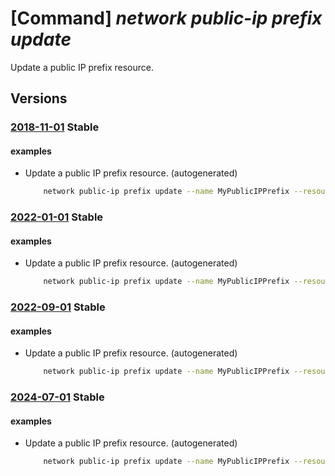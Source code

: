 # [Command] _network public-ip prefix update_

Update a public IP prefix resource.

## Versions

### [2018-11-01](/Resources/mgmt-plane/L3N1YnNjcmlwdGlvbnMve30vcmVzb3VyY2Vncm91cHMve30vcHJvdmlkZXJzL21pY3Jvc29mdC5uZXR3b3JrL3B1YmxpY2lwcHJlZml4ZXMve30=/2018-11-01.xml) **Stable**

<!-- mgmt-plane /subscriptions/{}/resourcegroups/{}/providers/microsoft.network/publicipprefixes/{} 2018-11-01 -->

#### examples

- Update a public IP prefix resource. (autogenerated)
    ```bash
        network public-ip prefix update --name MyPublicIPPrefix --resource-group MyResourceGroup --set useRemoteGateways=true
    ```

### [2022-01-01](/Resources/mgmt-plane/L3N1YnNjcmlwdGlvbnMve30vcmVzb3VyY2Vncm91cHMve30vcHJvdmlkZXJzL21pY3Jvc29mdC5uZXR3b3JrL3B1YmxpY2lwcHJlZml4ZXMve30=/2022-01-01.xml) **Stable**

<!-- mgmt-plane /subscriptions/{}/resourcegroups/{}/providers/microsoft.network/publicipprefixes/{} 2022-01-01 -->

#### examples

- Update a public IP prefix resource. (autogenerated)
    ```bash
        network public-ip prefix update --name MyPublicIPPrefix --resource-group MyResourceGroup --set useRemoteGateways=true
    ```

### [2022-09-01](/Resources/mgmt-plane/L3N1YnNjcmlwdGlvbnMve30vcmVzb3VyY2Vncm91cHMve30vcHJvdmlkZXJzL21pY3Jvc29mdC5uZXR3b3JrL3B1YmxpY2lwcHJlZml4ZXMve30=/2022-09-01.xml) **Stable**

<!-- mgmt-plane /subscriptions/{}/resourcegroups/{}/providers/microsoft.network/publicipprefixes/{} 2022-09-01 -->

#### examples

- Update a public IP prefix resource. (autogenerated)
    ```bash
        network public-ip prefix update --name MyPublicIPPrefix --resource-group MyResourceGroup --set useRemoteGateways=true
    ```

### [2024-07-01](/Resources/mgmt-plane/L3N1YnNjcmlwdGlvbnMve30vcmVzb3VyY2Vncm91cHMve30vcHJvdmlkZXJzL21pY3Jvc29mdC5uZXR3b3JrL3B1YmxpY2lwcHJlZml4ZXMve30=/2024-07-01.xml) **Stable**

<!-- mgmt-plane /subscriptions/{}/resourcegroups/{}/providers/microsoft.network/publicipprefixes/{} 2024-07-01 -->

#### examples

- Update a public IP prefix resource. (autogenerated)
    ```bash
        network public-ip prefix update --name MyPublicIPPrefix --resource-group MyResourceGroup --set useRemoteGateways=true
    ```
